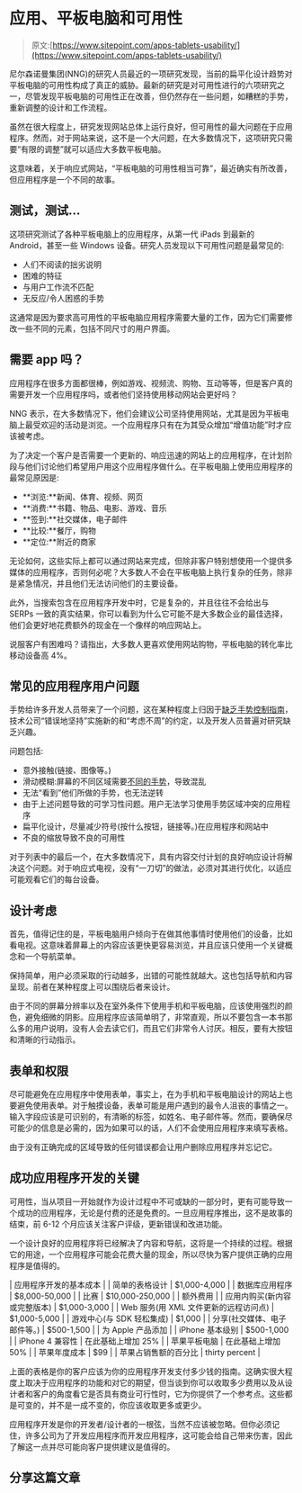 # 应用、平板电脑和可用性

> 原文:[https://www.sitepoint.com/apps-tablets-usability/](https://www.sitepoint.com/apps-tablets-usability/)

尼尔森诺曼集团(NNG)的研究人员最近的一项研究发现，当前的扁平化设计趋势对平板电脑的可用性构成了真正的威胁。最新的研究是对可用性进行的六项研究之一，尽管发现平板电脑的可用性正在改善，但仍然存在一些问题，如糟糕的手势，重新调整的设计和工作流程。

虽然在很大程度上，研究发现网站总体上运行良好，但可用性的最大问题在于应用程序。然而，对于网站来说，这不是一个大问题，在大多数情况下，这项研究只需要“有限的调整”就可以适应大多数平板电脑。

这意味着，关于响应式网站，“平板电脑的可用性相当可靠”，最近确实有所改善，但应用程序是一个不同的故事。

## 测试，测试…

这项研究测试了各种平板电脑上的应用程序，从第一代 iPads 到最新的 Android，甚至一些 Windows 设备。研究人员发现以下可用性问题是最常见的:

*   人们不阅读的拙劣说明
*   困难的特征
*   与用户工作流不匹配
*   无反应/令人困惑的手势

这通常是因为要求高可用性的平板电脑应用程序需要大量的工作，因为它们需要修改一些不同的元素，包括不同尺寸的用户界面。

## 需要 app 吗？

应用程序在很多方面都很棒，例如游戏、视频流、购物、互动等等，但是客户真的需要开发一个应用程序吗，或者他们坚持使用移动网站会更好吗？

NNG 表示，在大多数情况下，他们会建议公司坚持使用网站，尤其是因为平板电脑上最受欢迎的活动是浏览。一个应用程序只有在为其受众增加“增值功能”时才应该被考虑。

为了决定一个客户是否需要一个更新的、响应迅速的网站上的应用程序，在计划阶段与他们讨论他们希望用户用这个应用程序做什么。在平板电脑上使用应用程序的最常见原因是:

*   **浏览:**新闻、体育、视频、网页
*   **消费:**书籍、物品、电影、游戏、音乐
*   **签到:**社交媒体，电子邮件
*   **比较:**餐厅，购物
*   **定位:**附近的商家

无论如何，这些实际上都可以通过网站来完成，但除非客户特别想使用一个提供多媒体的应用程序，否则何必呢？大多数人不会在平板电脑上执行复杂的任务，除非是紧急情况，并且他们无法访问他们的主要设备。

此外，当搜索包含在应用程序开发中时，它是复杂的，并且往往不会给出与 SERPs 一致的真实结果，你可以看到为什么它可能不是大多数企业的最佳选择，他们会更好地花费额外的现金在一个像样的响应网站上。

说服客户有困难吗？请指出，大多数人更喜欢使用网站购物，平板电脑的转化率比移动设备高 4%。

## 常见的应用程序用户问题

手势给许多开发人员带来了一个问题，这在某种程度上归因于[缺乏手势控制指南](http://www.jnd.org/dn.mss/gestural_interfaces_a_step_backwards_in_usability_6.html)，技术公司“错误地坚持”实施新的和“考虑不周”的约定，以及开发人员普遍对研究缺乏兴趣。

问题包括:

*   意外接触(链接、图像等。)
*   滑动模糊:屏幕的不同区域需要[不同的手势](http://software.intel.com/en-us/blogs/2012/10/10/touch-design-principles-part-3-gestures-and-discoverability)，导致混乱
*   无法“看到”他们所做的手势，也无法逆转
*   由于上述问题导致的可学习性问题。用户无法学习使用手势区域冲突的应用程序
*   扁平化设计，尽量减少符号(按什么按钮，链接等。)在应用程序和网站中
*   不良的缩放导致不良的可用性

对于列表中的最后一个，在大多数情况下，具有内容交付计划的良好响应设计将解决这个问题。对于响应式电视，没有“一刀切”的做法，必须对其进行优化，以适应可能观看它们的每台设备。

## 设计考虑

首先，值得记住的是，平板电脑用户倾向于在做其他事情时使用他们的设备，比如看电视。这意味着屏幕上的内容应该更快更容易浏览，并且应该只使用一个关键概念和一个导航菜单。

保持简单，用户必须采取的行动越多，出错的可能性就越大。这也包括导航和内容呈现。前者在某种程度上可以围绕后者来设计。

由于不同的屏幕分辨率以及在室外条件下使用手机和平板电脑，应该使用强烈的颜色，避免细微的阴影。应用程序应该简单明了，非常直观，所以不要包含一本书那么多的用户说明，没有人会去读它们，而且它们非常令人讨厌。相反，要有大按钮和清晰的行动指示。

## 表单和权限

尽可能避免在应用程序中使用表单，事实上，在为手机和平板电脑设计的网站上也要避免使用表单。对于触摸设备，表单可能是用户遇到的最令人沮丧的事情之一。输入字段应该是可识别的，有清晰的标签，如姓名、电子邮件等。然而，要确保尽可能少的信息是必需的，因为如果可以的话，人们不会使用应用程序来填写表格。

由于没有正确完成的区域导致的任何错误都会让用户删除应用程序并忘记它。

## 成功应用程序开发的关键

可用性，当从项目一开始就作为设计过程中不可或缺的一部分时，更有可能导致一个成功的应用程序，无论是付费的还是免费的。一旦应用程序推出，这不是故事的结束，前 6-12 个月应该关注客户评级，更新错误和改进功能。

一个设计良好的应用程序将已经解决了内容和导航，这将是一个持续的过程。根据它的用途，一个应用程序可能会花费大量的现金，所以尽快为客户提供正确的应用程序是值得的。

| 应用程序开发的基本成本 |
| 简单的表格设计 | $1,000-4,000 |
| 数据库应用程序 | $8,000-50,000 |
| 比赛 | $10,000-250,000 |
| 额外费用 |
| 应用内购买(新内容或完整版本) | $1,000-3,000 |
| Web 服务(用 XML 文件更新的远程访问点) | $1,000-5,000 |
| 游戏中心(与 SDK 轻松集成) | $1,000 |
| 分享(社交媒体、电子邮件等。) | $500-1,500 |
| 为 Apple 产品添加 |
| iPhone 基本级别 | $500-1,000 |
| iPhone 4 兼容性 | 在此基础上增加 25% |
| 苹果平板电脑 | 在此基础上增加 50% |
| 苹果年度成本 | $99 |
| 苹果占销售额的百分比 | thirty percent |

上面的表格是你的客户应该为你的应用程序开发支付多少钱的指南。这确实很大程度上取决于应用程序的功能和对它的期望，但当谈到你可以收取多少费用以及从设计者和客户的角度看它是否具有商业可行性时，它为你提供了一个参考点。这些都是可变的，并不是一成不变的，你应该收取更多或更少。

应用程序开发是你的开发者/设计者的一根弦，当然不应该被忽略。但你必须记住，许多公司为了开发应用程序而开发应用程序，这可能会给自己带来伤害，因此了解这一点并尽可能向客户提供建议是值得的。

## 分享这篇文章